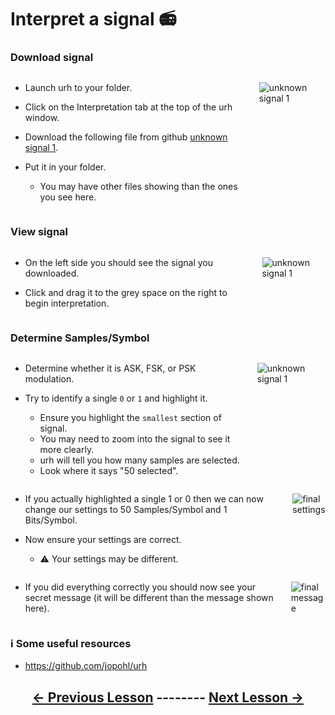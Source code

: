 # <!-- pandoc-only LSA 4: --> Interpret a signal 📻

### Download signal

<div class="columns">
<div class="column">

- Launch urh to your folder.

- Click on the Interpretation tab at the top of the urh window.

- Download the following file from github [unknown signal 1](https://github.com/python-can-define-radio/sdr-course/raw/main/classroom_activities/Ch03_Analyzing_Signals_URH/unknown_signal_1.complex). 

- Put it in your folder.
    - You may have other files showing than the ones you see here.

</div>
<div class="column">

![unknown signal 1](https://github.com/python-can-define-radio/sdr-course/blob/main/classroom_activities/Ch03_Analyzing_Signals_URH/Images/unknown_signal_1.png?raw=true) 

</div>
</div>

### View signal

<div class="columns">
<div class="column">

- On the left side you should see the signal you downloaded.

- Click and drag it to the grey space on the right to begin interpretation.

</div>
<div class="column">

![unknown signal 1](https://github.com/python-can-define-radio/sdr-course/blob/main/classroom_activities/Ch03_Analyzing_Signals_URH/Images/unknown_signal_1_interpret.png?raw=true) 

</div>
</div>

### Determine Samples/Symbol

<div class="columns">
<div class="column">

- Determine whether it is ASK, FSK, or PSK modulation.

- Try to identify a single `0` or `1` and highlight it.
    - Ensure you highlight the `smallest` section of signal.
    - You may need to zoom into the signal to see it more clearly.
    - urh will tell you how many samples are selected.
    - Look where it says "50 selected".

</div>
<div class="column">

![unknown signal 1](https://github.com/python-can-define-radio/sdr-course/blob/main/classroom_activities/Ch03_Analyzing_Signals_URH/Images/unknown_signal_1_determine_samplerate.png?raw=true)

</div>
</div>

<!-- pandoc-only ### Determine Samples/Symbol -->

<div class="columns">
<div class="column">

- If you actually highlighted a single 1 or 0 then we can now change our settings to 50 Samples/Symbol and 1 Bits/Symbol.

- Now ensure your settings are correct.
    - ⚠️ Your settings may be different.

</div>
<div class="column">

![final settings](https://github.com/python-can-define-radio/sdr-course/blob/main/classroom_activities/Ch03_Analyzing_Signals_URH/Images/final_settings.png?raw=true) 

</div>
</div>

<!-- pandoc-only ### Determine Samples/Symbol -->

<div class="columns">
<div class="column">

- If you did everything correctly you should now see your secret message (it will be different than the message shown here).

</div>
<div class="column">

![final message](https://github.com/python-can-define-radio/sdr-course/blob/main/classroom_activities/Ch03_Analyzing_Signals_URH/Images/final_message.png?raw=true) 

</div>
</div>

<!-- ### Additional practice

For additional practice, you can generate a file using this Python code:

```python3
from pcdr.v0_compat import generate_ook_modulated_example_file
generate_ook_modulated_example_file("my_example_ook_file.complex")
```

If you copy and run that, it will create a file named `my_example_ook_file.complex` in your current working directory. You can then try demodulating the message in that file for extra practice. It picks random parameters, so feel free to run it as many times as you like.

For more info on `generate_ook_modulated_example_file`, look at the docstring:

```python3
from pcdr.v0_compat import generate_ook_modulated_example_file
print(generate_ook_modulated_example_file.__doc__)
``` -->

### ℹ️ Some useful resources <!-- pandoc-exclude-line --> 

- https://github.com/jopohl/urh <!-- pandoc-exclude-line --> 

## <p align="center">[&larr; Previous Lesson](https://github.com/python-can-define-radio/sdr-course/blob/main/classroom_activities/Ch03_Analyzing_Signals_URH/030_Generate_a_signal.md)  --------  [Next Lesson &rarr;](https://github.com/python-can-define-radio/sdr-course/blob/main/classroom_activities/Ch03_Analyzing_Signals_URH/050_Interpret_unknown_noisy_signal.md)</p> <!-- pandoc-exclude-line --> 
